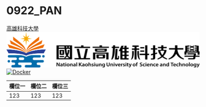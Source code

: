 # 0922_PAN

[高雄科技大學](https://www.nkust.edu.tw/)
![NKUST](nkust_s.png "高雄科大")
[![Docker](https://img.youtube.com/vi/sSm2dRarhPo/0.jpg)](https://www.youtube.com/watch?v=sSm2dRarhPo "Docker")


|欄位一|欄位二|欄位三|
|:-----|-------|-----|
|123   | 123   |123  |
